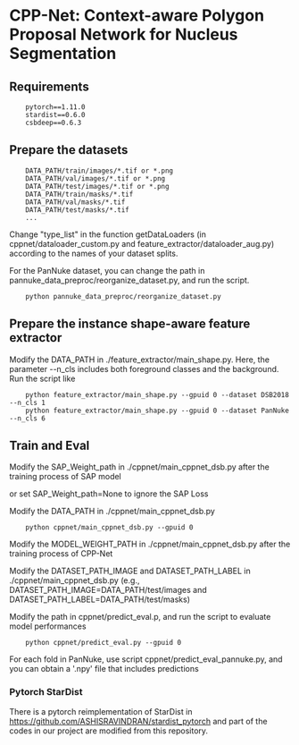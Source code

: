 ﻿# CPP-Net: Context-aware Polygon Proposal Network for Nucleus Segmentation

## Requirements
```
    pytorch==1.11.0
    stardist==0.6.0
    csbdeep==0.6.3
```


## Prepare the datasets
```
    DATA_PATH/train/images/*.tif or *.png
    DATA_PATH/val/images/*.tif or *.png
    DATA_PATH/test/images/*.tif or *.png
    DATA_PATH/train/masks/*.tif
    DATA_PATH/val/masks/*.tif
    DATA_PATH/test/masks/*.tif
    ...
```

Change "type_list" in the function getDataLoaders (in cppnet/dataloader_custom.py and feature_extractor/dataloader_aug.py) according to the names of your dataset splits.

For the PanNuke dataset, you can change the path in pannuke_data_preproc/reorganize_dataset.py, and run the script.
```
    python pannuke_data_preproc/reorganize_dataset.py
```

## Prepare the instance shape-aware feature extractor

Modify the DATA_PATH in ./feature_extractor/main_shape.py. Here, the parameter --n_cls includes both foreground classes and the background.
Run the script like
```
    python feature_extractor/main_shape.py --gpuid 0 --dataset DSB2018 --n_cls 1
    python feature_extractor/main_shape.py --gpuid 0 --dataset PanNuke --n_cls 6
```

## Train and Eval


Modify the SAP_Weight_path in ./cppnet/main_cppnet_dsb.py after the training process of SAP model

or set SAP_Weight_path=None to ignore the SAP Loss

Modify the DATA_PATH in ./cppnet/main_cppnet_dsb.py

```
    python cppnet/main_cppnet_dsb.py --gpuid 0
```

Modify the MODEL_WEIGHT_PATH in ./cppnet/main_cppnet_dsb.py after the training process of CPP-Net

Modify the DATASET_PATH_IMAGE and DATASET_PATH_LABEL in ./cppnet/main_cppnet_dsb.py
(e.g., DATASET_PATH_IMAGE=DATA_PATH/test/images and DATASET_PATH_LABEL=DATA_PATH/test/masks)

Modify the path in cppnet/predict_eval.p, and run the script to evaluate model performances

```
    python cppnet/predict_eval.py --gpuid 0
```

For each fold in PanNuke, use script cppnet/predict_eval_pannuke.py, and you can obtain a '.npy' file that includes predictions


### Pytorch StarDist
There is a pytorch reimplementation of StarDist in https://github.com/ASHISRAVINDRAN/stardist_pytorch and part of the codes in our project are modified from this repository.